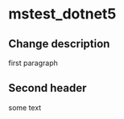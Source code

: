 # mstest_dotnet5

Change description
-------------
first paragraph


Second header
---------------

some text
